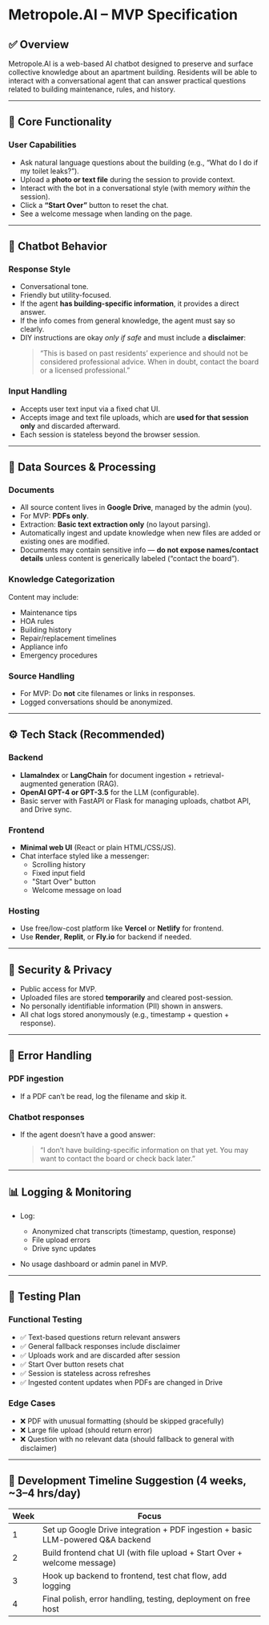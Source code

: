 # Metropole.AI – MVP Specification

## ✅ Overview
Metropole.AI is a web-based AI chatbot designed to preserve and surface collective knowledge about an apartment building. Residents will be able to interact with a conversational agent that can answer practical questions related to building maintenance, rules, and history.

---

## 🧠 Core Functionality

### User Capabilities
- Ask natural language questions about the building (e.g., “What do I do if my toilet leaks?”).
- Upload a **photo or text file** during the session to provide context.
- Interact with the bot in a conversational style (with memory *within* the session).
- Click a **“Start Over”** button to reset the chat.
- See a welcome message when landing on the page.

---

## 💬 Chatbot Behavior

### Response Style
- Conversational tone.
- Friendly but utility-focused.
- If the agent **has building-specific information**, it provides a direct answer.
- If the info comes from general knowledge, the agent must say so clearly.
- DIY instructions are okay *only if safe* and must include a **disclaimer**:
  > “This is based on past residents’ experience and should not be considered professional advice. When in doubt, contact the board or a licensed professional.”

### Input Handling
- Accepts user text input via a fixed chat UI.
- Accepts image and text file uploads, which are **used for that session only** and discarded afterward.
- Each session is stateless beyond the browser session.

---

## 📄 Data Sources & Processing

### Documents
- All source content lives in **Google Drive**, managed by the admin (you).
- For MVP: **PDFs only**.
- Extraction: **Basic text extraction only** (no layout parsing).
- Automatically ingest and update knowledge when new files are added or existing ones are modified.
- Documents may contain sensitive info — **do not expose names/contact details** unless content is generically labeled (“contact the board”).

### Knowledge Categorization
Content may include:
- Maintenance tips
- HOA rules
- Building history
- Repair/replacement timelines
- Appliance info
- Emergency procedures

### Source Handling
- For MVP: Do **not** cite filenames or links in responses.
- Logged conversations should be anonymized.

---

## ⚙️ Tech Stack (Recommended)

### Backend
- **LlamaIndex** or **LangChain** for document ingestion + retrieval-augmented generation (RAG).
- **OpenAI GPT-4 or GPT-3.5** for the LLM (configurable).
- Basic server with FastAPI or Flask for managing uploads, chatbot API, and Drive sync.

### Frontend
- **Minimal web UI** (React or plain HTML/CSS/JS).
- Chat interface styled like a messenger:
  - Scrolling history
  - Fixed input field
  - "Start Over" button
  - Welcome message on load

### Hosting
- Use free/low-cost platform like **Vercel** or **Netlify** for frontend.
- Use **Render**, **Replit**, or **Fly.io** for backend if needed.

---

## 🔐 Security & Privacy

- Public access for MVP.
- Uploaded files are stored **temporarily** and cleared post-session.
- No personally identifiable information (PII) shown in answers.
- All chat logs stored anonymously (e.g., timestamp + question + response).

---

## 🚫 Error Handling

### PDF ingestion
- If a PDF can’t be read, log the filename and skip it.

### Chatbot responses
- If the agent doesn’t have a good answer:
  > “I don’t have building-specific information on that yet. You may want to contact the board or check back later.”

---

## 📊 Logging & Monitoring

- Log:
  - Anonymized chat transcripts (timestamp, question, response)
  - File upload errors
  - Drive sync updates

- No usage dashboard or admin panel in MVP.

---

## 🧪 Testing Plan

### Functional Testing
- ✅ Text-based questions return relevant answers
- ✅ General fallback responses include disclaimer
- ✅ Uploads work and are discarded after session
- ✅ Start Over button resets chat
- ✅ Session is stateless across refreshes
- ✅ Ingested content updates when PDFs are changed in Drive

### Edge Cases
- ❌ PDF with unusual formatting (should be skipped gracefully)
- ❌ Large file upload (should return error)
- ❌ Question with no relevant data (should fallback to general with disclaimer)

---

## 📆 Development Timeline Suggestion (4 weeks, ~3–4 hrs/day)

| Week | Focus |
|------|-------|
| 1 | Set up Google Drive integration + PDF ingestion + basic LLM-powered Q&A backend |
| 2 | Build frontend chat UI (with file upload + Start Over + welcome message) |
| 3 | Hook up backend to frontend, test chat flow, add logging |
| 4 | Final polish, error handling, testing, deployment on free host |
